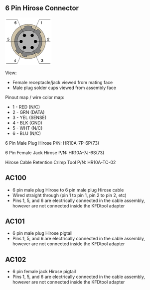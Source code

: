 6 Pin Hirose Connector
----------------------

![pinout](pic/6_pin_hirose_female_receptacle_pinout.png)

View:

* Female receptacle/jack viewed from mating face
* Male plug solder cups viewed from assembly face

Pinout map / wire color map:

* 1 - RED (N/C)
* 2 - GRN (DATA)
* 3 - YEL (SENSE)
* 4 - BLK (GND)
* 5 - WHT (N/C)
* 6 - BLU (N/C)

6 Pin Male Plug Hirose P/N: HR10A-7P-6P(73)

6 Pin Female Jack Hirose P/N: HR10A-7J-6S(73)

Hirose Cable Retention Crimp Tool P/N: HR10A-TC-02

AC100
-----

* 6 pin male plug Hirose to 6 pin male plug Hirose cable
* Wired straight through (pin 1 to pin 1, pin 2 to pin 2, etc)
* Pins 1, 5, and 6 are electrically connected in the cable assembly, however are not connected inside the KFDtool adapter

AC101
-----

* 6 pin male plug Hirose pigtail
* Pins 1, 5, and 6 are electrically connected in the cable assembly, however are not connected inside the KFDtool adapter

AC102
-----

* 6 pin female jack Hirose pigtail
* Pins 1, 5, and 6 are electrically connected in the cable assembly, however are not connected inside the KFDtool adapter

